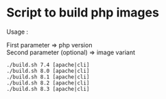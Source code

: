 # Script to build php images

Usage :

First parameter => php version  
Second parameter (optional) => image variant

```shell
./build.sh 7.4 [apache|cli]
./build.sh 8.0 [apache|cli]
./build.sh 8.1 [apache|cli]
./build.sh 8.2 [apache|cli]
./build.sh 8.3 [apache|cli]
```
